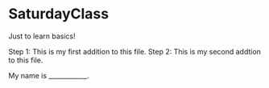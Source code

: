 # SaturdayClass
Just to learn basics!

Step 1: This is my first addition to this file.
Step 2: This is my second addtion to this file.

My name is ____________.
